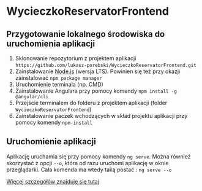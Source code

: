 # WycieczkoReservatorFrontend

## Przygotowanie lokalnego środowiska do uruchomienia aplikacji
1. Sklonowanie repozytorium z projektem aplikacji `https://github.com/lukasz-porebski/WycieczkoReservatorFrontend.git`
1. Zainstalowanie [Node.js](https://nodejs.org/en/) (wersja LTS). Powinien się też przy okazji zainstalować `npm package manager`
2. Uruchomienie terminala (np. CMD)
3. Zainstalowanie Angulara przy pomocy komendy `npm install -g @angular/cli`
4. Przejście terminalem do folderu z projektem aplikacji (folder `WycieczkoReservatorFrontend`)
5. Zainstalowanie paczek wchodzących w skład projektu aplikacji przy pomocy komendy `npm-install`

## Uruchomienie aplikacji
Aplikację uruchamia się przy pomocy komendy `ng serve`.
Można również skorzystać z opcji `--o`, która od razu uruchomi aplikację w oknie przeglądarki. Cała komenda ma wtedy taką postać : `ng serve --o`


[Więcej szczegółów znajduje się tutaj](https://angular.io/guide/setup-local)
